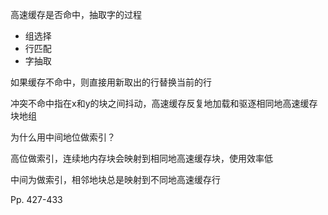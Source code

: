 高速缓存是否命中，抽取字的过程

-   组选择
-   行匹配
-   字抽取

如果缓存不命中，则直接用新取出的行替换当前的行

冲突不命中指在x和y的块之间抖动，高速缓存反复地加载和驱逐相同地高速缓存块地组



为什么用中间地位做索引？

高位做索引，连续地内存块会映射到相同地高速缓存块，使用效率低

中间为做索引，相邻地块总是映射到不同地高速缓存行



Pp. 427-433